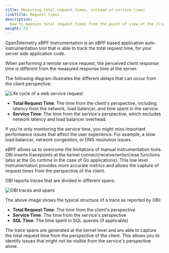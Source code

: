 ```yaml
---
title: Measuring total request times, instead of service times
linkTitle: Request times
description:
  How to measure total request times from the point of view of the client
weight: 22
---
```


OpenTelemetry eBPF Instrumentation is an eBPF based application
auto-instrumentation tool that is able to track the total request time, for your
server side application code.

When performing a remote service request, the perceived client response time is
different from the measured response time at the server.

The following diagram illustrates the different delays that can occur from the
client perspective:

![Life cycle of a web service request](https://grafana.com/media/docs/grafana-cloud/beyla/req-life-cycle_2.png)

- **Total Request Time**: The time from the client's perspective, including
  latency from the network, load balancer, and time spent in the service.
- **Service Time**: The time from the service's perspective, which excludes
  network latency and load balancer overhead.

If you're only monitoring the service time, you might miss important performance
issues that affect the user experience. For example, a slow load balancer,
network congestion, or DNS resolution issues.

eBPF allows us to overcome the limitations of manual instrumentation tools. OBI
inserts tracepoints at the kernel connect/receive/write/close functions (also at
the Go runtime in the case of Go applications). This low level instrumentation
provides more accurate metrics and allows the capture of request times from the
perspective of the client.

OBI reports traces that are divided in different spans:

![OBI traces and spans](https://grafana.com/media/docs/grafana-cloud/beyla/server-side-trace.png)

The above image shows the typical structure of a trace as reported by OBI:

- **Total Request Time**: The time from the client's perspective
- **Service Time**: The time from the service's perspective
- **SQL Time**: The time spent in SQL queries (if applicable)

The trace spans are generated at the kernel level and are able to capture the
total request time from the perspective of the client. This allows you to
identify issues that might not be visible from the service's perspective alone.
